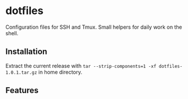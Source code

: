 # dotfiles
Configuration files for SSH and Tmux. Small helpers for daily work on the shell.

## Installation

Extract the current release with `tar --strip-components=1 -xf dotfiles-1.0.1.tar.gz` in home directory.

## Features
